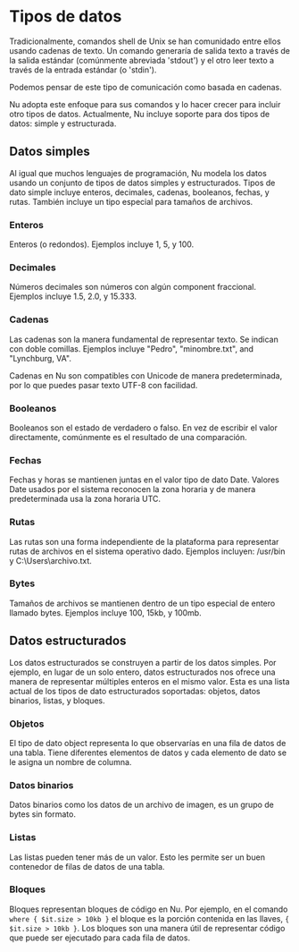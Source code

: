 # Tipos de datos

Tradicionalmente, comandos shell de Unix se han comunidado entre ellos usando cadenas de texto. Un comando generaría de salida texto a través de la salida estándar (comúnmente abreviada 'stdout') y el otro leer texto a través de la entrada estándar (o 'stdin').

Podemos pensar de este tipo de comunicación como basada en cadenas.

Nu adopta este enfoque para sus comandos y lo hacer crecer para incluir otro tipos de datos. Actualmente, Nu incluye soporte para dos tipos de datos: simple y estructurada.

## Datos simples

Al igual que muchos lenguajes de programación, Nu modela los datos usando un conjunto de tipos de datos simples y estructurados. Tipos de dato simple incluye enteros, decimales, cadenas, booleanos, fechas, y rutas. También incluye un tipo especial para tamaños de archivos.

### Enteros

Enteros (o redondos). Ejemplos incluye 1, 5, y 100.

### Decimales

Números decimales son números con algún component fraccional. Ejemplos incluye 1.5, 2.0, y 15.333.

### Cadenas

Las cadenas son la manera fundamental de representar texto. Se indican con doble comillas. Ejemplos incluye "Pedro", "minombre.txt", and "Lynchburg, VA".

Cadenas en Nu son compatibles con Unicode de manera predeterminada, por lo que puedes pasar texto UTF-8 con facilidad.

### Booleanos

Booleanos son el estado de verdadero o falso. En vez de escribir el valor directamente, comúnmente es el resultado de una comparación.

### Fechas

Fechas y horas se mantienen juntas en el valor tipo de dato Date. Valores Date usados por el sistema reconocen la zona horaria y de manera predeterminada usa la zona horaria UTC.

### Rutas

Las rutas son una forma independiente de la plataforma para representar rutas de archivos en el sistema operativo dado. Ejemplos incluyen: /usr/bin y C:\Users\archivo.txt.

### Bytes

Tamaños de archivos se mantienen dentro de un tipo especial de entero llamado bytes. Ejemplos incluye 100, 15kb, y 100mb.

## Datos estructurados

Los datos estructurados se construyen a partir de los datos simples. Por ejemplo, en lugar de un solo entero, datos estructurados nos ofrece una manera de representar múltiples enteros en el mismo valor. Esta es una lista actual de los tipos de dato estructurados soportadas: objetos, datos binarios, listas, y bloques.

### Objetos

El tipo de dato object representa lo que observarías en una fila de datos de una tabla. Tiene diferentes elementos de datos y cada elemento de dato se le asigna un nombre de columna.

### Datos binarios

Datos binarios como los datos de un archivo de imagen, es un grupo de bytes sin formato.

### Listas

Las listas pueden tener más de un valor. Esto les permite ser un buen contenedor de filas de datos de una tabla.

### Bloques

Bloques representan bloques de código en Nu. Por ejemplo, en el comando `where { $it.size > 10kb }` el bloque es la porción contenida en las llaves, `{ $it.size > 10kb }`. Los bloques son una manera útil de representar código que puede ser ejecutado para cada fila de datos.
